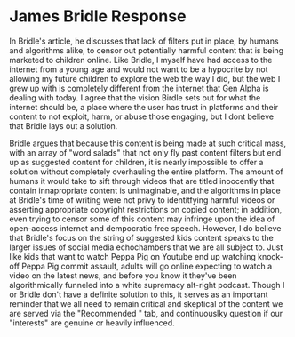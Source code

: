 # James Bridle Response

<p> In Bridle's article, he discusses that lack of filters put in place, by humans and algorithms alike, to censor out potentially harmful content that is being marketed to children online. Like Bridle, I myself have had access to the internet from a young age and would not want to be a hypocrite by not allowing my future children to explore the web the way I did, but the web I grew up with is completely different from the internet that Gen Alpha is dealing with today. I agree that the vision Birdle sets out for what the internet should be, a place where the user has trust in platforms and their content to not exploit, harm, or abuse those engaging, but I dont believe that Bridle lays out a solution.  
  </p>
  <p> Bridle argues that because this content is being made at such critical mass, with an array of "word salads" that not only fly past content filters but end up as suggested content for children, it is nearly impossible to offer a solution without completely overhauling the entire platform. The amount of humans it would take to sift through videos that are titled inoocently that contain innapropriate content is unimaginable, and the algorithms in place at Bridle's time of writing were not privy to identitfying harmful videos or asserting appropriate copyright restrictions on copied content; in addition, even trying to censor some of this content may infringe upon the idea of open-access internet and dempocratic free speech. However, I do believe that Bridle's focus on the string of suggested kids content speaks to the larger issues of social media echochambers that we are all subject to. Just like kids that want to watch Peppa Pig on Youtube end up watching knock-off Peppa Pig commit assault, adults will go online expecting to watch a video on the latest news, and before you know it they've been algorithmically funneled into a white supremacy alt-right podcast. Though I or Bridle don't have a definite solution to this, it serves as an important reminder that we all need to remain critical and skeptical of the content we are served via the "Recommended " tab, and continuouslky question if our "interests" are genuine or heavily influenced. </P>
